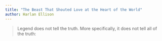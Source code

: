```yaml
---
title: "The Beast That Shouted Love at the Heart of the World"
author: Harlan Ellison
---
```


> Legend does not tell the truth. More specifically, it does not tell all of the truth:



